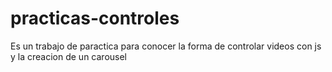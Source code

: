 # practicas-controles
Es un trabajo de paractica para conocer la forma de controlar videos con js y la creacion de un carousel
